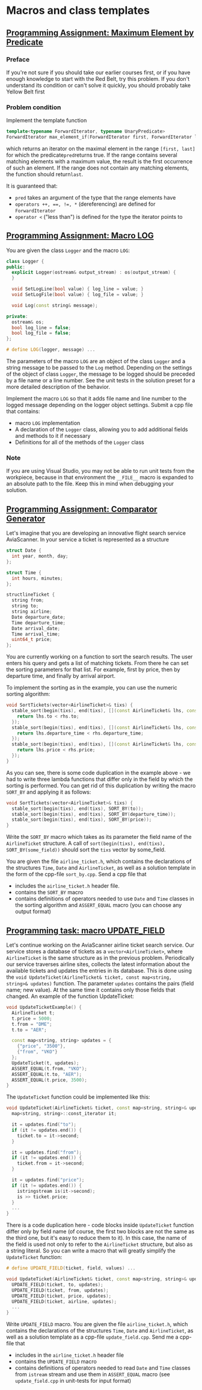 # Macros and class templates

## [Programming Assignment: Maximum Element by Predicate](0_max_element_by_predicate)

### Preface

If you're not sure if you should take our earlier courses first, or if you have enough knowledge to start with the Red Belt, try this problem. If you don't understand its condition or can't solve it quickly, you should probably take Yellow Belt first

### Problem condition

Implement the template function

```cpp
template<typename ForwardIterator, typename UnaryPredicate>
ForwardIterator max_element_if(ForwardIterator first, ForwardIterator last, UnaryPredicate pred);
```

which returns an iterator on the maximal element in the range ```[first, last]``` for which the predicate```pred```returns true. If the range contains several matching elements with a maximum value, the result is the first occurrence of such an element. If the range does not contain any matching elements, the function should return```last```.

It is guaranteed that:

* ```pred``` takes an argument of the type that the range elements have
* ```operators ++, ==, !=, *``` (dereferencing) are defined for ```ForwardIterator```
* ```operator <``` ("less than") is defined for the type the iterator points to

## [Programming Assignment: Macro LOG](1_macro_log)

You are given the class ```Logger``` and the macro ```LOG```:

```cpp
class Logger {
public:
  explicit Logger(ostream& output_stream) : os(output_stream) {
  }

  void SetLogLine(bool value) { log_line = value; }
  void SetLogFile(bool value) { log_file = value; }

  void Log(const string& message);

private:
  ostream& os;
  bool log_line = false;
  bool log_file = false;
};

# define LOG(logger, message) ...
```

The parameters of the macro ```LOG``` are an object of the class ```Logger``` and a string message to be passed to the ```Log``` method. Depending on the settings of the object of class ```Logger```, the message to be logged should be preceded by a file name or a line number. See the unit tests in the solution preset for a more detailed description of the behavior.

Implement the macro ```LOG``` so that it adds file name and line number to the logged message depending on the logger object settings. Submit a cpp file that contains:

* macro ```LOG``` implementation
* A declaration of the ```Logger``` class, allowing you to add additional fields and methods to it if necessary
* Definitions for all of the methods of the ```Logger``` class

### Note

If you are using Visual Studio, you may not be able to run unit tests from the workpiece, because in that environment the ``__FILE__`` macro is expanded to an absolute path to the file. Keep this in mind when debugging your solution.

## [Programming Assignment: Comparator Generator](2_comparator_generator)

Let's imagine that you are developing an innovative flight search service AviaScanner. In your service a ticket is represented as a structure

```cpp
struct Date {
  int year, month, day;
};

struct Time {
  int hours, minutes;
};

structlineTicket {
  string from;
  string to;
  string airline;
  Date departure_date;
  Time departure_time;
  Date arrival_date;
  Time arrival_time;
  uint64_t price;
};
```

You are currently working on a function to sort the search results. The user enters his query and gets a list of matching tickets. From there he can set the sorting parameters for that list. For example, first by price, then by departure time, and finally by arrival airport.

To implement the sorting as in the example, you can use the numeric sorting algorithm:

```cpp
void SortTickets(vector<AirlineTicket>& tixs) {
  stable_sort(begin(tixs), end(tixs), [](const AirlineTicket& lhs, const AirlineTicket& rhs) {
    return lhs.to < rhs.to;
  });
  stable_sort(begin(tixs), end(tixs), [](const AirlineTicket& lhs, const AirlineTicket& rhs) {
    return lhs.departure_time < rhs.departure_time;
  });
  stable_sort(begin(tixs), end(tixs), [](const AirlineTicket& lhs, const AirlineTicket& rhs) {
    return lhs.price < rhs.price;
  });
}
```

As you can see, there is some code duplication in the example above - we had to write three lambda functions that differ only in the field by which the sorting is performed. You can get rid of this duplication by writing the macro ```SORT_BY``` and applying it as follows:

```cpp
void SortTickets(vector<AirlineTicket>& tixs) {
  stable_sort(begin(tixs), end(tixs), SORT_BY(to));
  stable_sort(begin(tixs), end(tixs), SORT_BY(departure_time));
  stable_sort(begin(tixs), end(tixs), SORT_BY(price));
}
```

Write the ```SORT_BY``` macro which takes as its parameter the field name of the ```AirlineTicket``` structure. A call of ```sort(begin(tixs), end(tixs), SORT_BY(some_field))``` should sort the ```tixs``` vector by some_field.

You are given the file ```airline_ticket.h```, which contains the declarations of the structures ```Time```, ```Date``` and ```AirlineTicket```, as well as a solution template in the form of the cpp-file ```sort_by.cpp```. Send a cpp file that

* includes the ```airline_ticket.h``` header file.
* contains the ```SORT_BY``` macro
* contains definitions of operators needed to use ```Date``` and ```Time``` classes in the sorting algorithm and ```ASSERT_EQUAL``` macro (you can choose any output format)

## [Programming task: macro UPDATE_FIELD](3_macro_update_field)

Let's continue working on the AviaScanner airline ticket search service. Our service stores a database of tickets as a ```vector<AirlineTicket>```, where ```AirlineTicket``` is the same structure as in the previous problem. Periodically our service traverses airline sites, collects the latest information about the available tickets and updates the entries in its database. This is done using the ```void UpdateTicket(AirlineTicket& ticket, const map<string, string>& updates)``` function. The parameter ```updates``` contains the pairs (field name; new value). At the same time it contains only those fields that changed. An example of the function UpdateTicket:

```cpp
void UpdateTicketExample() {
  AirlineTicket t;
  t.price = 5000;
  t.from = "DME";
  t.to = "AER";

  const map<string, string> updates = {
    {"price", "3500"},
    {"from", "VKO"}
  };
  UpdateTicket(t, updates);
  ASSERT_EQUAL(t.from, "VKO");
  ASSERT_EQUAL(t.to, "AER");
  ASSERT_EQUAL(t.price, 3500);
}
```

The ```UpdateTicket``` function could be implemented like this:

```cpp
void UpdateTicket(AirlineTicket& ticket, const map<string, string>& updates) {
  map<string, string>::const_iterator it;

  it = updates.find("to");
  if (it != updates.end()) {
    ticket.to = it->second;
  }

  it = updates.find("from");
  if (it != updates.end()) {
    ticket.from = it->second;
  }

  it = updates.find("price");
  if (it != updates.end()) {
    istringstream is(it->second);
    is >> ticket.price;
  }
  ...
}
```

There is a code duplication here - code blocks inside ```UpdateTicket``` function differ only by field name (of course, the first two blocks are not the same as the third one, but it's easy to reduce them to it). In this case, the name of the field is used not only to refer to the ```AirlineTicket``` structure, but also as a string literal. So you can write a macro that will greatly simplify the ```UpdateTicket``` function:

```cpp
# define UPDATE_FIELD(ticket, field, values) ...

void UpdateTicket(AirlineTicket& ticket, const map<string, string>& updates) {
  UPDATE_FIELD(ticket, to, updates);
  UPDATE_FIELD(ticket, from, updates);
  UPDATE_FIELD(ticket, price, updates);
  UPDATE_FIELD(ticket, airline, updates);
  ...
}
```

Write ```UPDATE_FIELD``` macro. You are given the file ```airline_ticket.h```, which contains the declarations of the structures ```Time```, ```Date``` and ```AirlineTicket```, as well as a solution template as a cpp-file ```update_field.cpp```. Send me a cpp-file that

* includes in the ```airline_ticket.h``` header file
* contains the ```UPDATE_FIELD``` macro
* contains definitions of operators needed to read ```Date``` and ```Time``` classes from ```istream``` stream and use them in ```ASSERT_EQUAL``` macro (see ```update_field.cpp``` in unit-tests for input format)
